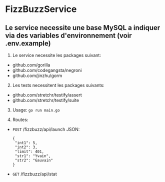 
# FizzBuzzService

## Le service necessite une base MySQL a indiquer via des variables d'environnement (voir .env.example)

1. Le service necessite les packages suivant:
 - github.com/gorilla
 - github.com/codegangsta/negroni
 - github.com/jinzhu/gorm
  
  
 
2. Les tests necessitent les packages suivants:
 - github.com/stretchr/testify/assert
 - github.com/stretchr/testify/suite
  
  
  
3. Usage: 
```go run main.go```



4. Routes:
 - ```POST``` /fizzbuzz/api/launch
   JSON:
   ```
   {
    "int1": 5,
    "int2": 3,
    "limit": 401,
    "str1": "Yvain",
    "str2": "Gauvain"
   }
   ````
 - ```GET``` /fizzbuzz/api/stat
